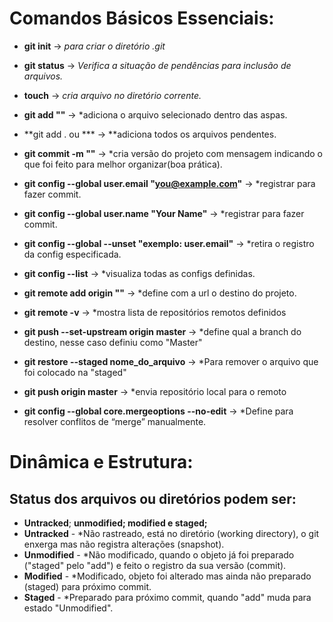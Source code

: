 # Comandos Básicos Essenciais:


- **git init** -> *para criar o diretório .git*

- **git status** -> *Verifica a situação de pendências para inclusão de arquivos.*

- **touch** -> *cria arquivo no diretório corrente.*

- **git add ""** -> *adiciona o arquivo selecionado dentro das aspas.

- **git add . ou *** -> **adiciona todos os arquivos pendentes.

- **git commit -m ""** -> *cria versão do projeto com mensagem indicando o que foi feito para melhor organizar(boa prática).

- **git config --global user.email "you@example.com"** -> *registrar para fazer commit.

- **git config --global user.name "Your Name"** -> *registrar para fazer commit.

- **git config --global --unset "exemplo: user.email"** -> *retira o registro da config especificada.

- **git config --list** -> *visualiza todas as configs definidas.

- **git remote add origin ""** -> *define com a url o destino do projeto.

- **git remote -v** -> *mostra lista de repositórios remotos definidos

- **git push --set-upstream origin master** -> *define qual a branch do destino, nesse caso definiu como "Master"

- **git restore --staged nome_do_arquivo** -> *Para remover o arquivo que foi colocado na "staged"

- **git push origin master** -> *envia repositório local para o remoto

- **git config --global core.mergeoptions --no-edit** -> *Define para resolver conflitos de “merge” manualmente.



# Dinâmica e Estrutura:

## Status dos arquivos ou diretórios podem ser: 

- **Untracked**; **unmodified; modified e staged;**
- **Untracked** - *Não rastreado, está no diretório (working directory), o git enxerga mas não registra alterações (snapshot).
- **Unmodified** - *Não modificado, quando o objeto já foi preparado ("staged" pelo "add") e feito o registro da sua versão (commit).
- **Modified** - *Modificado, objeto foi alterado mas ainda não preparado (staged) para próximo commit.
- **Staged** - *Preparado para próximo commit, quando "add" muda para estado "Unmodified".